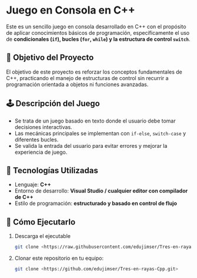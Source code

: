 # Juego en Consola en C++

Este es un sencillo juego en consola desarrollado en C++ con el propósito de aplicar conocimientos básicos de programación, específicamente el uso de **condicionales (`if`), bucles (`for`, `while`) y la estructura de control `switch`**.

## 📌 Objetivo del Proyecto
El objetivo de este proyecto es reforzar los conceptos fundamentales de C++, practicando el manejo de estructuras de control sin recurrir a programación orientada a objetos ni funciones avanzadas.

## 🕹️ Descripción del Juego
- Se trata de un juego basado en texto donde el usuario debe tomar decisiones interactivas.
- Las mecánicas principales se implementan con `if-else`, `switch-case` y diferentes bucles.
- Se valida la entrada del usuario para evitar errores y mejorar la experiencia de juego.

## 🔧 Tecnologías Utilizadas
- Lenguaje: **C++**
- Entorno de desarrollo: **Visual Studio / cualquier editor con compilador de C++**
- Estilo de programación: **estructurado y basado en control de flujo**

## 🚀 Cómo Ejecutarlo
1. Descarga el ejecutable
   ```sh
   git clone <https://raw.githubusercontent.com/edujimser/Tres-en-rayas-Cpp/master/Tres%20en%20rayas%20en%20consola.exe>
   
2. Clonar este repositorio en tu equipo:
   ```sh
   git clone <https://github.com/edujimser/Tres-en-rayas-Cpp.git>
